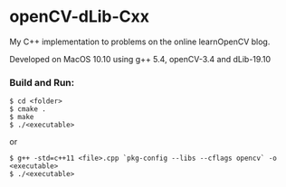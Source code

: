 # openCV-dLib-Cxx

My C++ implementation to problems on the online learnOpenCV blog.

Developed on MacOS 10.10 using g++ 5.4, openCV-3.4 and dLib-19.10

### Build and Run:

```
$ cd <folder>
$ cmake .
$ make 
$ ./<executable>
```

or

```
$ g++ -std=c++11 <file>.cpp `pkg-config --libs --cflags opencv` -o <executable>
$ ./<executable>
```
